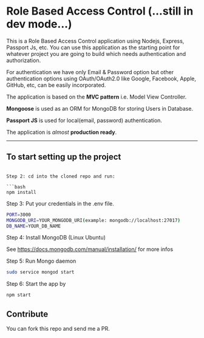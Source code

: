 # Role Based Access Control (...still in dev mode...)

This is a Role Based Access Control application using Nodejs, Express, Passport Js, etc.
You can use this application as the starting point for whatever project you are going to build which needs authentication and authorization.

For authentication we have only Email & Password option but other authentication options using OAuth/OAuth2.0 like Google, Facebook, Apple, GitHub, etc, can be easily incorporated.

The application is based on the **MVC pattern** i.e. Model View Controller.

**Mongoose** is used as an ORM for MongoDB for storing Users in Database.

**Passport JS** is used for local(email, password) authentication.

The application is _almost_ **production ready**.

---

## To start setting up the project


```

Step 2: cd into the cloned repo and run:

```bash
npm install
```

Step 3: Put your credentials in the .env file.

```bash
PORT=3000
MONGODB_URI=YOUR_MONGODB_URI(example: mongodb://localhost:27017)
DB_NAME=YOUR_DB_NAME
```

Step 4: Install MongoDB (Linux Ubuntu)

See <https://docs.mongodb.com/manual/installation/> for more infos

Step 5: Run Mongo daemon

```bash
sudo service mongod start
```

Step 6: Start the app by

```bash
npm start
```



## Contribute

You can fork this repo and send me a PR.

